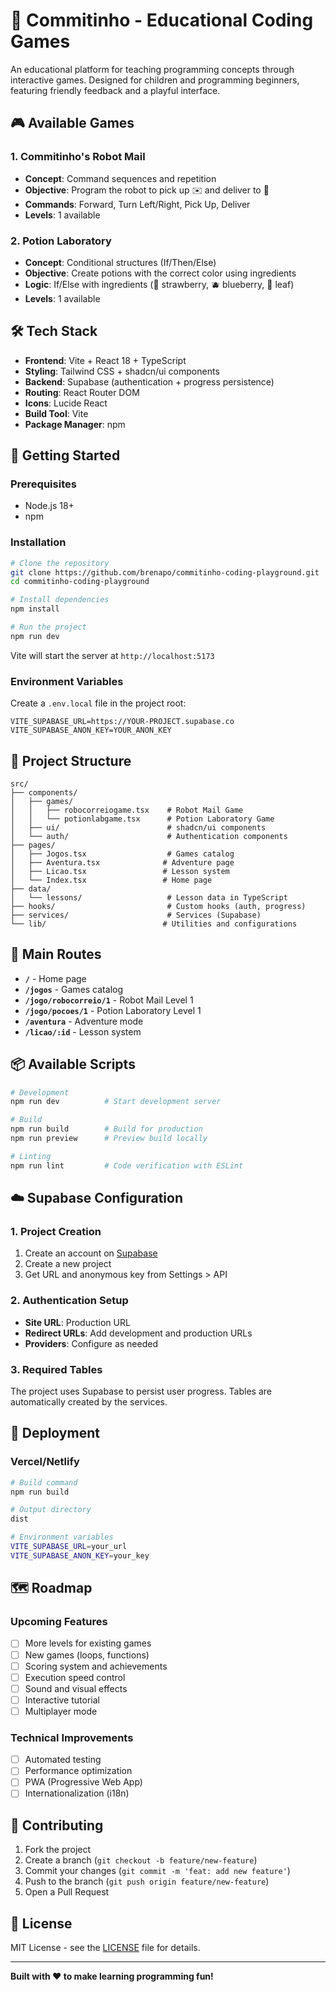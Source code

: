 # 🤖 Commitinho - Educational Coding Games

An educational platform for teaching programming concepts through interactive games. Designed for children and programming beginners, featuring friendly feedback and a playful interface.

## 🎮 Available Games

### 1. **Commitinho's Robot Mail**
- **Concept**: Command sequences and repetition
- **Objective**: Program the robot to pick up ✉️ and deliver to 📮
- **Commands**: Forward, Turn Left/Right, Pick Up, Deliver
- **Levels**: 1 available

### 2. **Potion Laboratory**
- **Concept**: Conditional structures (If/Then/Else)
- **Objective**: Create potions with the correct color using ingredients
- **Logic**: If/Else with ingredients (🍓 strawberry, 🫐 blueberry, 🌿 leaf)
- **Levels**: 1 available

## 🛠 Tech Stack

- **Frontend**: Vite + React 18 + TypeScript
- **Styling**: Tailwind CSS + shadcn/ui components
- **Backend**: Supabase (authentication + progress persistence)
- **Routing**: React Router DOM
- **Icons**: Lucide React
- **Build Tool**: Vite
- **Package Manager**: npm

## 🚀 Getting Started

### Prerequisites
- Node.js 18+ 
- npm

### Installation
```bash
# Clone the repository
git clone https://github.com/brenapo/commitinho-coding-playground.git
cd commitinho-coding-playground

# Install dependencies
npm install

# Run the project
npm run dev
```

Vite will start the server at `http://localhost:5173`

### Environment Variables
Create a `.env.local` file in the project root:

```env
VITE_SUPABASE_URL=https://YOUR-PROJECT.supabase.co
VITE_SUPABASE_ANON_KEY=YOUR_ANON_KEY
```

## 📁 Project Structure

```
src/
├── components/
│   ├── games/
│   │   ├── robocorreiogame.tsx    # Robot Mail Game
│   │   └── potionlabgame.tsx      # Potion Laboratory Game
│   ├── ui/                        # shadcn/ui components
│   └── auth/                      # Authentication components
├── pages/
│   ├── Jogos.tsx                  # Games catalog
│   ├── Aventura.tsx              # Adventure page
│   ├── Licao.tsx                 # Lesson system
│   └── Index.tsx                 # Home page
├── data/
│   └── lessons/                   # Lesson data in TypeScript
├── hooks/                         # Custom hooks (auth, progress)
├── services/                      # Services (Supabase)
└── lib/                          # Utilities and configurations
```

## 🎯 Main Routes

- **`/`** - Home page
- **`/jogos`** - Games catalog
- **`/jogo/robocorreio/1`** - Robot Mail Level 1
- **`/jogo/pocoes/1`** - Potion Laboratory Level 1
- **`/aventura`** - Adventure mode
- **`/licao/:id`** - Lesson system

## 📦 Available Scripts

```bash
# Development
npm run dev          # Start development server

# Build
npm run build        # Build for production
npm run preview      # Preview build locally

# Linting
npm run lint         # Code verification with ESLint
```

## ☁️ Supabase Configuration

### 1. Project Creation
1. Create an account on [Supabase](https://supabase.com)
2. Create a new project
3. Get URL and anonymous key from Settings > API

### 2. Authentication Setup
- **Site URL**: Production URL
- **Redirect URLs**: Add development and production URLs
- **Providers**: Configure as needed

### 3. Required Tables
The project uses Supabase to persist user progress. Tables are automatically created by the services.

## 🚢 Deployment

### Vercel/Netlify
```bash
# Build command
npm run build

# Output directory  
dist

# Environment variables
VITE_SUPABASE_URL=your_url
VITE_SUPABASE_ANON_KEY=your_key
```

## 🗺 Roadmap

### Upcoming Features
- [ ] More levels for existing games
- [ ] New games (loops, functions)
- [ ] Scoring system and achievements
- [ ] Execution speed control
- [ ] Sound and visual effects
- [ ] Interactive tutorial
- [ ] Multiplayer mode

### Technical Improvements
- [ ] Automated testing
- [ ] Performance optimization
- [ ] PWA (Progressive Web App)
- [ ] Internationalization (i18n)

## 🤝 Contributing

1. Fork the project
2. Create a branch (`git checkout -b feature/new-feature`)
3. Commit your changes (`git commit -m 'feat: add new feature'`)
4. Push to the branch (`git push origin feature/new-feature`)
5. Open a Pull Request

## 📝 License

MIT License - see the [LICENSE](LICENSE) file for details.

---

**Built with ❤️ to make learning programming fun!**
